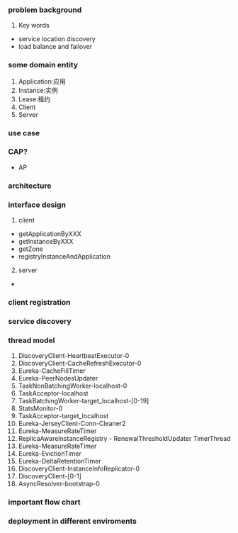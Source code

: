 ### problem background
1. Key words
  * service location discovery
  * load balance and failover

### some domain entity
1. Application:应用
2. Instance:实例
2. Lease:租约
3. Client
4. Server

### use case

### CAP?
* AP

### architecture

### interface design
1. client
  * getApplicationByXXX
  * getInstanceByXXX
  * getZone
  * registryInstanceAndApplication
2. server
  * 

### client registration

### service discovery

### thread model 
1. DiscoveryClient-HeartbeatExecutor-0
2. DiscoveryClient-CacheRefreshExecutor-0
3. Eureka-CacheFillTimer
4. Eureka-PeerNodesUpdater
5. TaskNonBatchingWorker-localhost-0
6. TaskAcceptor-localhost
7. TaskBatchingWorker-target_localhost-[0-19]
8. StatsMonitor-0
9. TaskAcceptor-target_localhost
10. Eureka-JerseyClient-Conn-Cleaner2
11. Eureka-MeasureRateTimer
12. ReplicaAwareInstanceRegistry - RenewalThresholdUpdater  TimerThread
13. Eureka-MeasureRateTimer
14. Eureka-EvictionTimer
15. Eureka-DeltaRetentionTimer
16. DiscoveryClient-InstanceInfoReplicator-0
17. DiscoveryClient-[0-1]
18. AsyncResolver-bootstrap-0

### important flow chart

### deployment in different enviroments

